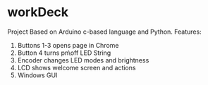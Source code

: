 # workDeck
Project Based on Arduino c-based language and Python.
Features:
1. Buttons 1-3 opens page in Chrome
2. Button 4 turns pn\off LED String
3. Encoder changes LED modes and brightness
4. LCD shows welcome screen and actions
5. Windows GUI
